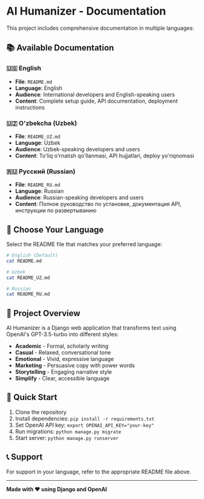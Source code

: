 # AI Humanizer - Documentation

This project includes comprehensive documentation in multiple languages:

## 📚 Available Documentation

### 🇺🇸 English
- **File**: `README.md`
- **Language**: English
- **Audience**: International developers and English-speaking users
- **Content**: Complete setup guide, API documentation, deployment instructions

### 🇺🇿 O'zbekcha (Uzbek)
- **File**: `README_UZ.md`
- **Language**: Uzbek
- **Audience**: Uzbek-speaking developers and users
- **Content**: To'liq o'rnatish qo'llanmasi, API hujjatlari, deploy yo'riqnomasi

### 🇷🇺 Русский (Russian)
- **File**: `README_RU.md`
- **Language**: Russian
- **Audience**: Russian-speaking developers and users
- **Content**: Полное руководство по установке, документация API, инструкции по развертыванию

## 🎯 Choose Your Language

Select the README file that matches your preferred language:

```bash
# English (Default)
cat README.md

# Uzbek
cat README_UZ.md

# Russian
cat README_RU.md
```

## 🌟 Project Overview

AI Humanizer is a Django web application that transforms text using OpenAI's GPT-3.5-turbo into different styles:

- **Academic** - Formal, scholarly writing
- **Casual** - Relaxed, conversational tone
- **Emotional** - Vivid, expressive language
- **Marketing** - Persuasive copy with power words
- **Storytelling** - Engaging narrative style
- **Simplify** - Clear, accessible language

## 🚀 Quick Start

1. Clone the repository
2. Install dependencies: `pip install -r requirements.txt`
3. Set OpenAI API key: `export OPENAI_API_KEY="your-key"`
4. Run migrations: `python manage.py migrate`
5. Start server: `python manage.py runserver`

## 📞 Support

For support in your language, refer to the appropriate README file above.

---

**Made with ❤️ using Django and OpenAI**
